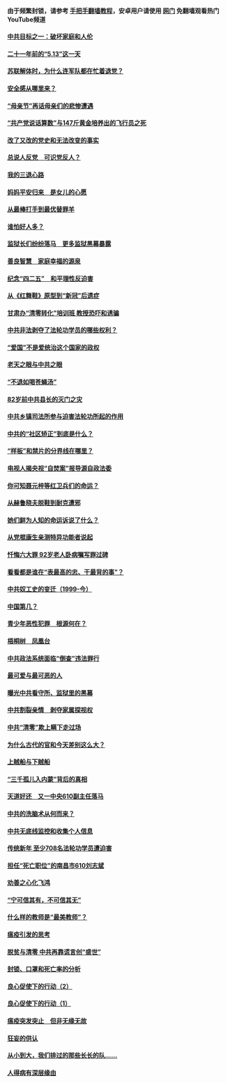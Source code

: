 #### 由于频繁封锁，请参考 [手把手翻墙教程](https://github.com/gfw-breaker/guides/wiki/)，安卓用户请使用 [网门](https://github.com/gfw-breaker/nogfw/blob/master/dl.md?t=05131901) 免翻墙观看热门YouTube频道 

#### [中共目标之一：破坏家庭和人伦](../pages/19/424454.md?t=05131901) 

#### [二十一年前的“5.13”这一天](../pages/19/424814.md?t=05131901) 

#### [苏联解体时，为什么连军队都在忙着退党？](../pages/19/424335.md?t=05131901) 

#### [安全感从哪里来？](../pages/19/424336.md?t=05131901) 

#### [“母亲节”再话母亲们的悲惨遭遇](../pages/19/424234.md?t=05131901) 

#### [“共产党说话算数”与147斤黄金培养出的飞行员之死](../pages/19/424115.md?t=05131901) 

#### [改了又改的党史和无法改变的事实](../pages/19/424037.md?t=05131901) 

#### [总说人反党　可识党反人？](../pages/19/423820.md?t=05131901) 

#### [我的三退心路](../pages/19/423876.md?t=05131901) 

#### [妈妈平安归来　是女儿的心愿](../pages/19/423947.md?t=05131901) 

#### [从最棒打手到最优替罪羊](../pages/19/423819.md?t=05131901) 

#### [谁怕好人多？](../pages/19/423774.md?t=05131901) 

#### [监狱长们纷纷落马　更多监狱黑幕暴露](../pages/19/423787.md?t=05131901) 

#### [善良智慧　家庭幸福的源泉](../pages/19/423632.md?t=05131901) 

#### [纪念“四二五”　和平理性反迫害](../pages/19/423660.md?t=05131901) 

#### [从《红舞鞋》原型到“新冠”后遗症](../pages/19/423509.md?t=05131901) 

#### [甘肃办“清零转化”培训班 教授恐吓和诱骗](../pages/19/423498.md?t=05131901) 

#### [中共非法剥夺了法轮功学员的哪些权利？](../pages/19/423392.md?t=05131901) 

#### [“爱国”不是爱统治这个国家的政权](../pages/19/423029.md?t=05131901) 

#### [老天之眼与中共之眼](../pages/19/423378.md?t=05131901) 

#### [“不退如喝苍蝇汤”](../pages/19/423287.md?t=05131901) 

#### [82岁前中共县长的灭门之灾](../pages/19/423055.md?t=05131901) 

#### [中共乡镇司法所参与迫害法轮功所起的作用](../pages/19/423064.md?t=05131901) 

#### [中共的“社区矫正”到底是什么？](../pages/19/422870.md?t=05131901) 

#### [“样板”和禁片的分界线在哪里？](../pages/19/422704.md?t=05131901) 

#### [电视人揭央视“自焚案”报导源自政法委](../pages/19/422770.md?t=05131901) 

#### [你可知聂元梓等红卫兵们的命运？](../pages/19/422848.md?t=05131901) 

#### [从赫鲁晓夫脱鞋到耐克遭邪](../pages/19/422826.md?t=05131901) 

#### [她们鲜为人知的命运诉说了什么？](../pages/19/422754.md?t=05131901) 

#### [从党棍康生亲测特异功能者说起](../pages/19/422657.md?t=05131901) 

#### [忏悔六大罪 92岁老人卧病嘱写罪过碑](../pages/19/422750.md?t=05131901) 

#### [看看都是谁在“表最高的忠、干最背的事”？](../pages/19/422703.md?t=05131901) 

#### [中共奴工史的变迁（1999-今）](../pages/19/422656.md?t=05131901) 

#### [中国第几？](../pages/19/422496.md?t=05131901) 

#### [青少年恶性犯罪　根源何在？](../pages/19/422449.md?t=05131901) 

#### [梧桐树　凤凰台](../pages/19/422442.md?t=05131901) 

#### [中共政法系统面临“倒查”违法罪行](../pages/19/422497.md?t=05131901) 

#### [最可爱与最可恶的人](../pages/19/422448.md?t=05131901) 

#### [曝光中共看守所、监狱里的黑幕](../pages/19/422390.md?t=05131901) 

#### [中共割裂亲情　剥夺家属探视权](../pages/19/422364.md?t=05131901) 

#### [中共“清零”欺上瞒下走过场](../pages/19/422306.md?t=05131901) 

#### [为什么古代的官和今天差别这么大？](../pages/19/422228.md?t=05131901) 

#### [上贼船与下贼船](../pages/19/422276.md?t=05131901) 

#### [“三千孤儿入内蒙”背后的真相](../pages/19/422229.md?t=05131901) 

#### [天道好还　又一中央610副主任落马](../pages/19/422155.md?t=05131901) 

#### [中共的洗脑术从何而来？](../pages/19/422154.md?t=05131901) 

#### [中共无底线监控和收集个人信息](../pages/19/422039.md?t=05131901) 

#### [传统新年 至少708名法轮功学员遭迫害](../pages/19/421946.md?t=05131901) 

#### [担任“死亡职位”的南昌市610刘志斌](../pages/19/421957.md?t=05131901) 

#### [劝善之心化飞鸿](../pages/19/421164.md?t=05131901) 

#### [“宁可信其有，不可信其无”](../pages/19/421691.md?t=05131901) 

#### [什么样的教师是“最美教师”？](../pages/19/421755.md?t=05131901) 

#### [瘟疫引发的思考](../pages/19/421594.md?t=05131901) 

#### [脱贫与清零 中共再靠谎言创“盛世”](../pages/19/421590.md?t=05131901) 

#### [封锁、口罩和死亡率的分析](../pages/19/421495.md?t=05131901) 

#### [良心促使下的行动（2）](../pages/19/421361.md?t=05131901) 

#### [良心促使下的行动（1）](../pages/19/421302.md?t=05131901) 

#### [瘟疫突发突止　但非无缘无故](../pages/19/421281.md?t=05131901) 

#### [狂妄的供认](../pages/19/421199.md?t=05131901) 

#### [从小到大，我们排过的那些长长的队……](../pages/19/421243.md?t=05131901) 

#### [人得病有深层缘由](../pages/19/420864.md?t=05131901) 


